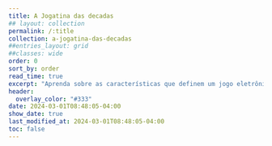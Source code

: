 ```yaml
---
title: A Jogatina das decadas
## layout: collection
permalink: /:title
collection: a-jogatina-das-decadas
##entries_layout: grid
##classes: wide
order: 0
sort_by: order
read_time: true
excerpt: "Aprenda sobre as características que definem um jogo eletrônico."
header:
  overlay_color: "#333"
date: 2024-03-01T08:48:05-04:00
show_date: true
last_modified_at: 2024-03-01T08:48:05-04:00
toc: false
---
```



